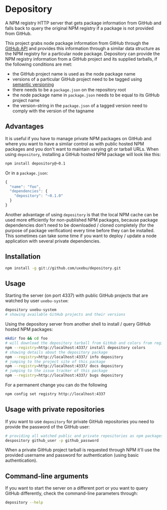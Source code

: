 # Depository

A NPM registry HTTP server that gets package information from GitHub and falls back
to query the original NPM registry if a package is not provided from GitHub.

This project grabs node package information from GitHub through the 
[GitHub API](http://developer.github.com/) and provides this information through a 
similar data structure as the NPM registry for a particular node package. Depository
can provide the NPM registry information from a GitHub project and its supplied tarballs,
if the following conditions are met:

* the GitHub project name is used as the node package name
* versions of a particular GitHub project need to be tagged using [semantic versioning](http://semver.org/)
* there needs to be a `package.json` on the repository root
* the node package name in `package.json` needs to be equal to its GitHub project name
* the version-string in the `package.json` of a tagged version need to comply with the version of the tagname 

## Advantages

It is useful if you have to manage private NPM packages on GitHub and where you want to have
a similar control as with public hosted NPM packages and you don't want to maintain varying
git or tarball URLs. When using `depository`, installing a GitHub hosted NPM package will 
look like this:

~~~bash
npm install depository@~0.1
~~~

Or in a `package.json`:

~~~js
{
  "name": "foo",
  "dependencies": {
    "depository": "~0.1.0"
  }
}
~~~

Another advantage of using `depository` is that the local NPM cache can be used more efficiently
for non-published NPM packages, because package dependencies don't need to be downloaded / cloned
completely (for the purpose of package verification) every time before they can be installed. This
sometimes can take some time if you want to deploy / update a node application with several private
dependencies.

## Installation

~~~bash
npm install -g git://github.com/uxebu/depository.git
~~~

## Usage

Starting the server (on port 4337) with public GitHub projects that are watched by user `uxebu-system`:

~~~bash
depository uxebu-system
# showing available GitHub projects and their versions
~~~

Using the depository server from another shell to install / query GitHub hosted NPM packages:

~~~bash
mkdir foo && cd foo
# will download the depository tarball from GitHub and colors from registry.npmjs.org
npm --registry=http://localhost:4337/ install depository colors
# showing details about the depository package
npm --registry=http://localhost:4337/ info depository
# jumping to the project site of this package
npm --registry=http://localhost:4337/ docs depository
# jumping to the issue tracker of this package
npm --registry=http://localhost:4337/ bugs depository
~~~

For a permanent change you can do the following

~~~bash
npm config set registry http://localhost:4337
~~~

## Usage with private repositories

If you want to use `depository` for private GitHub repositories you need to provide the password of the
GitHub user:

~~~bash
# providing all watched public and private repositories as npm packages
despository github_user -p github_password
~~~

When a private GitHub project tarball is requested through NPM it'll use the provided username and password 
for authentication (using basic authentication).

## Command-line arguments

If you want to start the server on a different port or you want to query GitHub differently,
check the command-line parameters through:

~~~bash
depository --help
~~~
